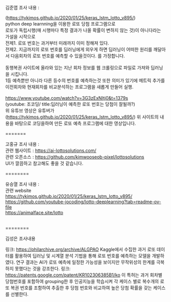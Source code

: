 김준엽 조사 내용 :

(https://tykimos.github.io/2020/01/25/keras_lstm_lotto_v895/)<br>
python deep learnning을 이용한 로또 당첨 프로그램으로<br>
로또가 독립시행(매 시행마다 특정 결과가 나올 확률이 변하지 않는 것)이 아니다라는 가설을 시작으로<br>
전제1. 로또 번호는 과거부터 미래까지 이미 정해져 있다.<br>
전제2. 지금까지의 로또 번호를 딥러닝에게 외우게 하면 딥러닝이 어떠한 원리를 깨달아서 다음회차의  로또 번호를 예측할 수 있을것이다.
를 가정합니다.
<br><br>
동행복권 사이트에 올라와 있는 지난 회차 정보를 웹 크롤링으로 파일로 가져와 딥러닝을 시킵니다.<br>
1등 예측뿐만 아니라 다른 등수의 번호를 예측하는것 또한 의미가 있기에 메트릭 추가를 이전회차와 현재회차를 비교분석하는 프로그램을 새롭게 만들어 실행.<br>
<br>
https://www.youtube.com/watch?v=3G3zExNItj0&t=1379s
<br>(youtube: 조코딩/ title:딥러닝이 예측한 로또 번호는 당첨이 잘될까?)
<br>위 유튜브 영상은 유튜버가 (https://tykimos.github.io/2020/01/25/keras_lstm_lotto_v895/) 위 사이트의 내용을 바탕으로 코딩을하여 만든 로또 예측 프로그램에 대한 영상입니다.
 
=======

고홍규 조사 내용 : <br>
관련 웹사이트 : https://ai-lottosolutions.com/ <br>
관련 오픈소스 : https://github.com/kimwooseob-pixel/lottosolutions <br>
UI가 깔끔하고 참고해도 좋을 것 같습니다. <br>

========

유승열 조사 내용 : <br>
관련 website<br>
https://tykimos.github.io/2020/01/25/keras_lstm_lotto_v895/<br>
https://github.com/youtube-jocoding/lotto-deeplearning?tab=readme-ov-file <br>
https://animalface.site/lotto <br>
<br>

========

김성은 조사내용

링크: https://philarchive.org/archive/ALGPAO
Kaggle에서 수집한 과거 로또 데이터를 활용하여 딥러닝 및 시계열 분석 기법을 통해 로또 번호를 예측하는 모델을 개발하였다. 연구 결과는 AI가 로또 예측에 일정한 가능성을 보이지만 무작위성의 한계를 극복하지 못했다는 것을 강조한다.
링크: https://patents.google.com/patent/KR102306385B1/ko
이 특허는 과거 회차별 당첨번호를 포함하여 grouping한 후 인공지능을 학습시켜 각 케이스 별로 복수개의 로또 복권 번호를 조함하여 추출한 후 당첨 번호와 비교하여 높은 당첨 확률을 갖는 케이스를 선별한다.


